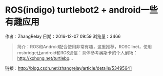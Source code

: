# ROS(indigo) turtlebot2 + android一些有趣应用
作者：ZhangRelay
日期：2016-12-07 09:59
浏览量：3466
> 简介：ROS和Android配合使用非常有趣，这里推荐，ROSClinet，使用rosbridge让android和ROS通信：具体参考奥斯卡的个人剧场：http://xxhong.net/turtlebo...

 链接：http://blog.csdn.net/zhangrelay/article/details/53495641
